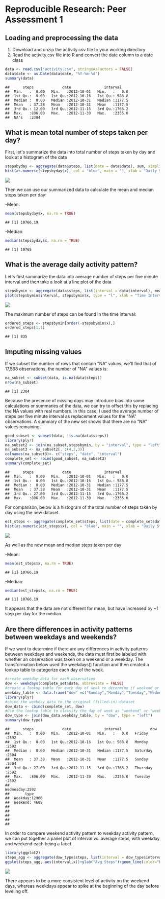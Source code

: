 # Reproducible Research: Peer Assessment 1


## Loading and preprocessing the data

1. Download and unzip the activity.csv file to your working directory
2. Read the activity.csv file into R and convert the date column to a date class


```r
data <- read.csv("activity.csv", stringsAsFactors = FALSE)
data$date <- as.Date(data$date, "%Y-%m-%d")
summary(data)
```

```
##      steps             date               interval     
##  Min.   :  0.00   Min.   :2012-10-01   Min.   :   0.0  
##  1st Qu.:  0.00   1st Qu.:2012-10-16   1st Qu.: 588.8  
##  Median :  0.00   Median :2012-10-31   Median :1177.5  
##  Mean   : 37.38   Mean   :2012-10-31   Mean   :1177.5  
##  3rd Qu.: 12.00   3rd Qu.:2012-11-15   3rd Qu.:1766.2  
##  Max.   :806.00   Max.   :2012-11-30   Max.   :2355.0  
##  NA's   :2304
```

## What is mean total number of steps taken per day?

First, let's summarize the data into total number of steps taken by day and look at a histogram of the data


```r
stepsbyday <- aggregate(data$steps, list(date = data$date), sum, simplify = TRUE)
hist(as.numeric(stepsbyday$x), col = "blue", main = "", xlab = "Daily Steps", ylab = "Frequency")
```

![](PA1_template_files/figure-html/unnamed-chunk-2-1.png) 

Then we can use our summarized data to calculate the mean and median steps taken per day:

-Mean:

```r
mean(stepsbyday$x, na.rm = TRUE)
```

```
## [1] 10766.19
```

-Median:

```r
median(stepsbyday$x, na.rm = TRUE)
```

```
## [1] 10765
```

## What is the average daily activity pattern?

Let's first summarize the data into average number of steps per five minute interval and then take a look at a line plot of the data


```r
stepsbymin <- aggregate(data$steps, list(interval = data$interval), mean, na.rm = TRUE, na.action = NULL)
plot(stepsbymin$interval, stepsbymin$x, type = "l", xlab = "Time Interval", ylab = "Avg. # of Steps Taken")
```

![](PA1_template_files/figure-html/unnamed-chunk-5-1.png) 

The maximum number of steps can be found in the time interval:


```r
ordered_steps <- stepsbymin[order(-stepsbymin$x),]
ordered_steps[1,1]
```

```
## [1] 835
```


## Imputing missing values
If we subset the number of rows that contain "NA" values, we'll find that of 17,568 observations, the number of "NA" values is:


```r
na_subset <- subset(data, is.na(data$steps))
nrow(na_subset)
```

```
## [1] 2304
```

Because the presence of missing days may introduce bias into some calculations or summaries of the data, we can try to offset this by replacing the NA values with real numbers. In this case, I used the average number of steps per five minute interval as replacement values for the "NA" observations. A summary of the new set shows that there are no "NA" values remaining.


```r
good_subset <- subset(data, !is.na(data$steps))
library(plyr)
na_subset2 <- join(na_subset,stepsbymin, by = "interval", type = "left")
na_subset3 <- na_subset2[, c(4,2,3)]
colnames(na_subset3)<- c("steps", "date", "interval")
complete_set <- rbind(good_subset, na_subset3)
summary(complete_set)
```

```
##      steps             date               interval     
##  Min.   :  0.00   Min.   :2012-10-01   Min.   :   0.0  
##  1st Qu.:  0.00   1st Qu.:2012-10-16   1st Qu.: 588.8  
##  Median :  0.00   Median :2012-10-31   Median :1177.5  
##  Mean   : 37.38   Mean   :2012-10-31   Mean   :1177.5  
##  3rd Qu.: 27.00   3rd Qu.:2012-11-15   3rd Qu.:1766.2  
##  Max.   :806.00   Max.   :2012-11-30   Max.   :2355.0
```

For comparison, below is a histogram of the total number of steps taken by day using the new dataset.


```r
est_steps <- aggregate(complete_set$steps, list(date = complete_set$date), sum, simplify = TRUE)
hist(as.numeric(est_steps$x), col = "blue", main = "", xlab = "Daily Steps", ylab = "Frequency")
```

![](PA1_template_files/figure-html/unnamed-chunk-9-1.png) 

As well as the new mean and median steps taken per day

-Mean:

```r
mean(est_steps$x, na.rm = TRUE)
```

```
## [1] 10766.19
```

-Median:

```r
median(est_steps$x, na.rm = TRUE)
```

```
## [1] 10766.19
```

It appears that the data are not different for mean, but have increased by ~1 step per day for the median.

## Are there differences in activity patterns between weekdays and weekends?

If we want to determine if there are any differences in activity patterns between weekdays and weekends, the data must first be labeled with whether an observation was taken on a weekend or a weekday. The transformation below used the weekdays() function and then created a lookup table to categorize each day of the week.


```r
#create weekday data for each observation
dow <- weekdays(complete_set$date, abbreviate = FALSE)
#create a lookup table for each day of week to determine if weekend or not
weekday_table <- data.frame("dow" =c("Sunday","Monday","Tuesday","Wednesday","Thursday","Friday","Saturday"),"type" =c("Weekend","Weekday","Weekday","Weekday","Weekday","Weekday","Weekend"))
library(plyr)
#cbind the weekday data to the original (filled-in) dataset
dow_data <- cbind(complete_set, dow)
#Use the lookup table to classify the day of week as "weekend" or "weekday"
dow_type <- join(dow_data,weekday_table, by = "dow", type = "left")
summary(dow_type)
```

```
##      steps             date               interval             dow      
##  Min.   :  0.00   Min.   :2012-10-01   Min.   :   0.0   Friday   :2592  
##  1st Qu.:  0.00   1st Qu.:2012-10-16   1st Qu.: 588.8   Monday   :2592  
##  Median :  0.00   Median :2012-10-31   Median :1177.5   Saturday :2304  
##  Mean   : 37.38   Mean   :2012-10-31   Mean   :1177.5   Sunday   :2304  
##  3rd Qu.: 27.00   3rd Qu.:2012-11-15   3rd Qu.:1766.2   Thursday :2592  
##  Max.   :806.00   Max.   :2012-11-30   Max.   :2355.0   Tuesday  :2592  
##                                                         Wednesday:2592  
##       type      
##  Weekday:12960  
##  Weekend: 4608  
##                 
##                 
##                 
##                 
## 
```

In order to compare weekend activity pattern to weekday activity pattern, we can put together a panel plot of interval vs. average steps, with weekday and weekend each being a facet.


```r
library(ggplot2)
steps_agg <- aggregate(dow_type$steps, list(interval = dow_type$interval, type = dow_type$type), mean, simplify = TRUE)
ggplot(steps_agg, aes(interval,x))+ylab("Avg Steps")+geom_line(color="black")+facet_wrap(~type, nrow=2)
```

![](PA1_template_files/figure-html/unnamed-chunk-13-1.png) 

There appears to be a more consistent level of activity on the weekend days, whereas weekdays appear to spike at the beginning of the day before leveling off.
